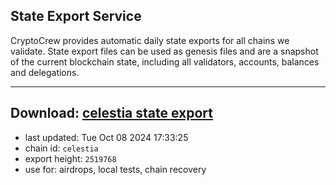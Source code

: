 ## State Export Service
CryptoCrew provides automatic daily state exports for all chains we validate. State export files can be used as genesis files and are a snapshot of the current blockchain state, including all validators, accounts, balances and delegations.

---
**Download: [celestia state export](https://dl-eu2.ccvalidators.com/SERVICE/celestia/celestia_export_2519768.json)**
---

- last updated: Tue Oct 08 2024 17:33:25
- chain id: `celestia`
- export height: `2519768`
- use for: airdrops, local tests, chain recovery
